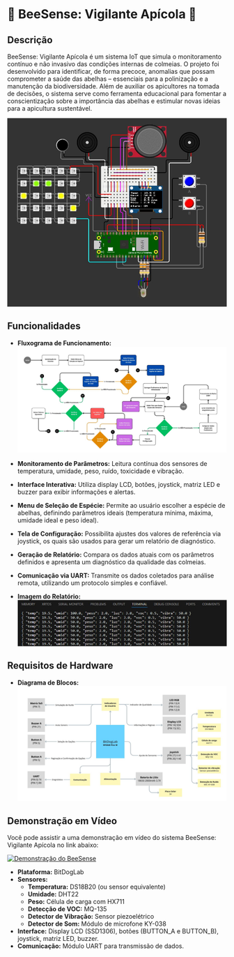 # 🐝 BeeSense: Vigilante Apícola 🐝

## Descrição

BeeSense: Vigilante Apícola é um sistema IoT que simula o monitoramento contínuo e não invasivo das condições internas de colmeias. O projeto foi desenvolvido para identificar, de forma precoce, anomalias que possam comprometer a saúde das abelhas – essenciais para a polinização e a manutenção da biodiversidade. Além de auxiliar os apicultores na tomada de decisões, o sistema serve como ferramenta educacional para fomentar a conscientização sobre a importância das abelhas e estimular novas ideias para a apicultura sustentável.

![Demonstração do BeeSense](inc/img12.jpg)

## Funcionalidades

- **Fluxograma de Funcionamento:**
  ![Fluxograma do BeeSense](inc/img17.jpg)

- **Monitoramento de Parâmetros:** Leitura contínua dos sensores de temperatura, umidade, peso, ruído, toxicidade e vibração.
- **Interface Interativa:** Utiliza display LCD, botões, joystick, matriz LED e buzzer para exibir informações e alertas.
- **Menu de Seleção de Espécie:** Permite ao usuário escolher a espécie de abelhas, definindo parâmetros ideais (temperatura mínima, máxima, umidade ideal e peso ideal).
- **Tela de Configuração:** Possibilita ajustes dos valores de referência via joystick, os quais são usados para gerar um relatório de diagnóstico.
- **Geração de Relatório:** Compara os dados atuais com os parâmetros definidos e apresenta um diagnóstico da qualidade das colmeias.
- **Comunicação via UART:** Transmite os dados coletados para análise remota, utilizando um protocolo simples e confiável.

- **Imagem do Relatório:**
  ![Imagem do Relatório](inc/img18.jpg)

## Requisitos de Hardware

- **Diagrama de Blocos:**
  ![Diagrama de Blocos](inc/img11.jpg)

## Demonstração em Vídeo

Você pode assistir a uma demonstração em vídeo do sistema BeeSense: Vigilante Apícola no link abaixo:

[![Demonstração do BeeSense](https://img.youtube.com/vi/_L8lrp-FCkk/maxresdefault.jpg)](https://youtu.be/_L8lrp-FCkk)

- **Plataforma:** BitDogLab
- **Sensores:**
  - **Temperatura:** DS18B20 (ou sensor equivalente)
  - **Umidade:** DHT22
  - **Peso:** Célula de carga com HX711
  - **Detecção de VOC:** MQ-135
  - **Detector de Vibração:** Sensor piezoelétrico
  - **Detector de Som:** Módulo de microfone KY-038
- **Interface:** Display LCD (SSD1306), botões (BUTTON_A e BUTTON_B), joystick, matriz LED, buzzer.
- **Comunicação:** Módulo UART para transmissão de dados.
